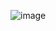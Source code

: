 ![image](https://user-images.githubusercontent.com/113178949/235630727-e3bff94f-2aae-4669-a08b-fb5a30c2d05a.png)
